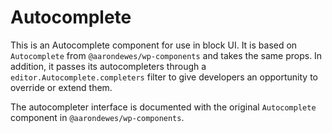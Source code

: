 # Autocomplete

This is an Autocomplete component for use in block UI. It is based on `Autocomplete` from `@aarondewes/wp-components` and takes the same props. In addition, it passes its autocompleters through a `editor.Autocomplete.completers` filter to give developers an opportunity to override or extend them.

The autocompleter interface is documented with the original `Autocomplete` component in `@aarondewes/wp-components`.
